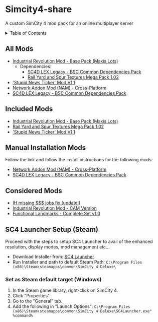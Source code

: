 # Simcity4-share
A custom SimCity 4 mod pack for an online multiplayer server

<!-- TABLE OF CONTENTS -->
<details>
  <summary>Table of Contents</summary>
  <ol>
    <li>
      <a href="#all-mods">All Mods</a>
    </li>
    <li>
      <a href="#included-mods">Included Mods</a>
    </li>
    <li>
      <a href="#manual-installation-mods">Manual Installation Mods</a>
    </li>
    <li>
      <a href="#considered-mods">Considered Mods</a>
    </li>
    <li>
      <a href="#sc4-launcher-setup-steam">SC4 Launcher Setup (Steam)</a>
      <ol>
        <li>
          <a href="#set-as-steam-default-target-windows">Set as Steam default target (Windows)</a>
        </li>
      </ol>
    </li>
  </ol>
</details>

## All Mods

- [Industrial Revolution Mod - Base Pack (Maxis Lots)](https://community.simtropolis.com/files/file/28268-industrial-revolution-mod-base-pack-maxis-lots/)
  - Dependencies:
    - [SC4D LEX Legacy - BSC Common Dependencies Pack](https://sc4evermore.com/index.php/downloads/download/22-dependencies/3-sc4d-lex-legacy-bsc-common-dependencies-pack)
    - [Rail Yard and Spur Textures Mega Pack 1.02](https://community.simtropolis.com/files/file/22325-rail-yard-and-spur-mega-pak-1-version-2/)
- ['Stupid News Ticker' Mod V1.1](https://community.simtropolis.com/files/file/21323-stupid-news-ticker-mod-v11/)
- [Network Addon Mod (NAM) - Cross-Platform](https://community.simtropolis.com/files/file/26793-network-addon-mod-nam-cross-platform/)
- [SC4D LEX Legacy - BSC Common Dependencies Pack](https://sc4evermore.com/index.php/downloads/download/22-dependencies/3-sc4d-lex-legacy-bsc-common-dependencies-pack)

## Included Mods

- [Industrial Revolution Mod - Base Pack (Maxis Lots)](https://community.simtropolis.com/files/file/28268-industrial-revolution-mod-base-pack-maxis-lots/)
- [Rail Yard and Spur Textures Mega Pack 1.02](https://community.simtropolis.com/files/file/22325-rail-yard-and-spur-mega-pak-1-version-2/)
- ['Stupid News Ticker' Mod V1.1](https://community.simtropolis.com/files/file/21323-stupid-news-ticker-mod-v11/)

## Manual Installation Mods

Follow the link and follow the install instructions for the following mods:
- [Network Addon Mod (NAM) - Cross-Platform](https://community.simtropolis.com/files/file/26793-network-addon-mod-nam-cross-platform/)
- [SC4D LEX Legacy - BSC Common Dependencies Pack](https://sc4evermore.com/index.php/downloads/download/22-dependencies/3-sc4d-lex-legacy-bsc-common-dependencies-pack)

## Considered Mods

- [IH missing $$$ jobs fix (update!)](https://community.simtropolis.com/files/file/22771-ih-missing-jobs-fix-update/)
- [Industrial Revolution Mod - CAM Version](https://community.simtropolis.com/files/file/29669-industrial-revolution-mod-cam-version/)
- [Functional Landmarks - Complete Set v1.0](https://community.simtropolis.com/files/file/21340-functional-landmarks-complete-set-v10/)

## SC4 Launcher Setup (Steam)
Proceed with the steps to setup SC4 Launcher to avail of the enhanced resolution, display modes, mod management etc...

- Download Installer from: [SC4 Launcher](https://community.simtropolis.com/files/file/28544-sc4-launcher/)
- Run Installer and path to default Steam Path: `C:\Program Files (x86)\Steam\steamapps\common\SimCity 4 Deluxe\`

### Set as Steam default target (Windows)

1. In the Steam game library, right-click on SimCity 4.
2. Click "Properties".
3. Go to the "General" tab.
4. Add the following in "Launch Options": `C:\Program Files (x86)\Steam\steamapps\common\SimCity 4 Deluxe\SC4Launcher.exe" %command%`
